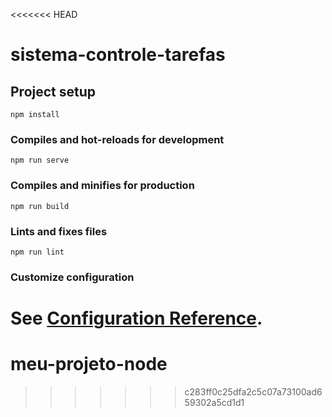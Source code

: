 <<<<<<< HEAD
# sistema-controle-tarefas

## Project setup
```
npm install
```

### Compiles and hot-reloads for development
```
npm run serve
```

### Compiles and minifies for production
```
npm run build
```

### Lints and fixes files
```
npm run lint
```

### Customize configuration
See [Configuration Reference](https://cli.vuejs.org/config/).
=======
# meu-projeto-node
>>>>>>> c283ff0c25dfa2c5c07a73100ad659302a5cd1d1
